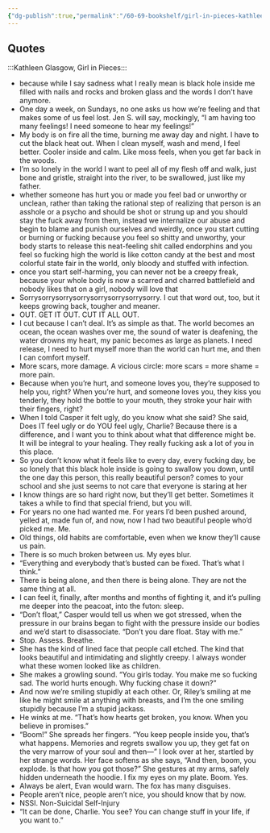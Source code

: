 ```yaml
---
{"dg-publish":true,"permalink":"/60-69-bookshelf/girl-in-pieces-kathleen-glasgow/","tags":["quotes"],"created":"2024-02-27","updated":"2024-02-28T15:29:54-05:00"}
---
```



## Quotes

:::Kathleen Glasgow, Girl in Pieces:::
- because while I say sadness what I really mean is black hole inside me filled with nails and rocks and broken glass and the words I don’t have anymore.
- One day a week, on Sundays, no one asks us how we’re feeling and that makes some of us feel lost. Jen S. will say, mockingly, “I am having too many feelings! I need someone to hear my feelings!”
- My body is on fire all the time, burning me away day and night. I have to cut the black heat out. When I clean myself, wash and mend, I feel better. Cooler inside and calm. Like moss feels, when you get far back in the woods.
- I’m so lonely in the world I want to peel all of my flesh off and walk, just bone and gristle, straight into the river, to be swallowed, just like my father.
- whether someone has hurt you or made you feel bad or unworthy or unclean, rather than taking the rational step of realizing that person is an asshole or a psycho and should be shot or strung up and you should stay the fuck away from them, instead we internalize our abuse and begin to blame and punish ourselves and weirdly, once you start cutting or burning or fucking because you feel so shitty and unworthy, your body starts to release this neat-feeling shit called endorphins and you feel so fucking high the world is like cotton candy at the best and most colorful state fair in the world, only bloody and stuffed with infection.
- once you start self-harming, you can never not be a creepy freak, because your whole body is now a scarred and charred battlefield and nobody likes that on a girl, nobody will love that
- Sorrysorrysorrysorrysorrysorrysorrysorry.
	I cut that word out, too, but it keeps growing back, tougher and meaner.
- OUT. GET IT OUT. CUT IT ALL OUT.
- I cut because I can’t deal. It’s as simple as that. The world becomes an ocean, the ocean washes over me, the sound of water is deafening, the water drowns my heart, my panic becomes as large as planets. I need release, I need to hurt myself more than the world can hurt me, and then I can comfort myself.
- More scars, more damage. A vicious circle: more scars = more shame = more pain.
- Because when you’re hurt, and someone loves you, they’re supposed to help you, right? When you’re hurt, and someone loves you, they kiss you tenderly, they hold the bottle to your mouth, they stroke your hair with their fingers, right?
- When I told Casper it felt ugly, do you know what she said? She said, Does IT feel ugly or do YOU feel ugly, Charlie? Because there is a difference, and I want you to think about what that difference might be. It will be integral to your healing.
	They really fucking ask a lot of you in this place.
- So you don’t know what it feels like to every day, every fucking day, be so lonely that this black hole inside is going to swallow you down, until the one day this person, this really beautiful person? comes to your school and she just seems to not care that everyone is staring at her
- I know things are so hard right now, but they’ll get better. Sometimes it takes a while to find that special friend, but you will.
- For years no one had wanted me. For years I’d been pushed around, yelled at, made fun of, and now, now I had two beautiful people who’d picked me. Me.
- Old things, old habits are comfortable, even when we know they’ll cause us pain.
- There is so much broken between us. My eyes blur.
- “Everything and everybody that’s busted can be fixed. That’s what I think.”
- There is being alone, and then there is being alone. They are not the same thing at all.
- I can feel it, finally, after months and months of fighting it, and it’s pulling me deeper into the peacoat, into the futon: sleep.
- “Don’t float,” Casper would tell us when we got stressed, when the pressure in our brains began to fight with the pressure inside our bodies and we’d start to disassociate. “Don’t you dare float. Stay with me.”
- Stop. Assess. Breathe.
- She has the kind of lined face that people call etched. The kind that looks beautiful and intimidating and slightly creepy. I always wonder what these women looked like as children.
- She makes a growling sound. “You girls today. You make me so fucking sad. The world hurts enough. Why fucking chase it down?”
- And now we’re smiling stupidly at each other. Or, Riley’s smiling at me like he might smile at anything with breasts, and I’m the one smiling stupidly because I’m a stupid jackass.
- He winks at me. “That’s how hearts get broken, you know. When you believe in promises.”
- “Boom!” She spreads her fingers. “You keep people inside you, that’s what happens. Memories and regrets swallow you up, they get fat on the very marrow of your soul and then—”
	I look over at her, startled by her strange words. Her face softens as she says, “And then, boom, you explode. Is that how you got those?” She gestures at my arms, safely hidden underneath the hoodie.
	I fix my eyes on my plate. Boom. Yes.
- Always be alert, Evan would warn. The fox has many disguises.
- People aren’t nice, people aren’t nice, you should know that by now.
- NSSI. Non-Suicidal Self-Injury
- “It can be done, Charlie. You see? You can change stuff in your life, if you want to.”
